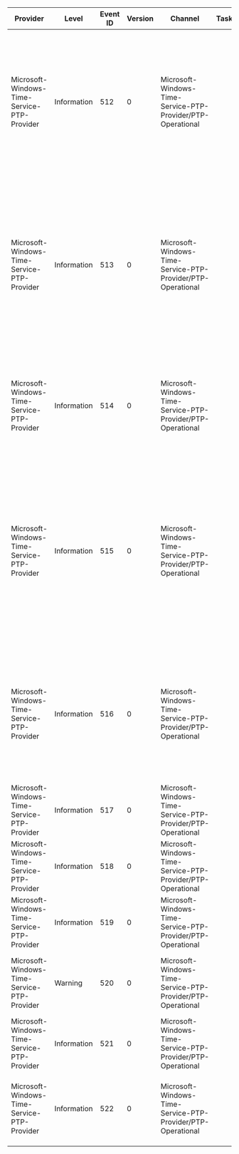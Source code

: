 Provider                                     |  Level        |  Event ID  |  Version  |  Channel                                                      |  Task  |  Opcode  |  Keyword  |  Message
---------------------------------------------|---------------|------------|-----------|---------------------------------------------------------------|--------|----------|-----------|--------------------------------------------------------------------------------------------------------------------------------------------------------------------------------------------------------------------------------------------------------------------------------------------------------------------------------------------------------------------------------------------------------------------------------------------------------------------------------------------------------------------------------------------------------------------------------------------------------------------------------------------------------------------------------------------------------------------------------------------------------------------------------------------------------------------------------------------------------------------------------------------------------------
Microsoft-Windows-Time-Service-PTP-Provider  |  Information  |  512       |  0        |  Microsoft-Windows-Time-Service-PTP-Provider/PTP-Operational  |        |          |           |  PTP provider started receiving announcements from the PTP Master {Name} with IP Address {Address} on local IfIndex:{Name}5 and the following PTP parameters:Clock Identity:{MasterClockId}Port Number:{MasterPortNum}Domain Number:{DomainNumber}Utc Offset Valid:{UTCValid}Current UTC Offset:{CurrentUTCOffset}Flags:{Flags}Grandmaster Clock Id:{GrandMasterClockId}Steps Removed From GM:{Name}0Time Source Code:{Name}1Announce Interval (Log2):{Name}2Number of active Masters:{Name}3Current Tick Count:{Name}4For more information; see https://go.microsoft.com/fwlink/?linkid=873491.
Microsoft-Windows-Time-Service-PTP-Provider  |  Information  |  513       |  0        |  Microsoft-Windows-Time-Service-PTP-Provider/PTP-Operational  |        |          |           |  PTP provider has chosen the PTP Master {BestMasterName} with IP Address {MasterAddress} on local IfIndex:{BestMasterName}4 as the best master and the source of time. This master is announcing the following PTP parameters:Clock Identity:{MasterClockId}Port Number:{MasterPortNum}Domain Number:{DomainNumber}Utc Offset Valid:{UTCValid}Current UTC Offset:{CurrentUTCOffset}Flags:{Flags}Grandmaster Clock Id:{GrandMasterClockId}Steps Removed From GM:{BestMasterName}0Time Source Code:{BestMasterName}1Announce Interval (Log2):{BestMasterName}2Current Tick Count:{BestMasterName}3If the best master keeps changing frequently; verify that the masters and this client have the same announce interval configured. For more information; see https://go.microsoft.com/fwlink/?linkid=873491.
Microsoft-Windows-Time-Service-PTP-Provider  |  Information  |  514       |  0        |  Microsoft-Windows-Time-Service-PTP-Provider/PTP-Operational  |        |          |           |  PTP Master {Name} with IP Address {Address} has made no announcements in the last announce timeout window ({AnnounceTimeoutMsec} milliseconds). It is excluded from being considered as a (potential) time source. PTP Master parameters:Clock Identity:{MasterClockId}Port Number:{MasterPortNum}Announce Interval (Log2):{LogAnnounceInterval}Number of active Masters:{ActiveMasterCount}Current Tick Count:{TickCount}For more information; see https://go.microsoft.com/fwlink/?linkid=873491.
Microsoft-Windows-Time-Service-PTP-Provider  |  Information  |  515       |  0        |  Microsoft-Windows-Time-Service-PTP-Provider/PTP-Operational  |        |          |           |  Ptp Provider Configuration:Allowed Masters:{AllowedMastersList}Allow Any Master:{AllowedMastersList}7Announce Interval:{AnnounceIntervalMsec}(msec)Delay Poll Interval:{DelayPollIntervalMsec}(msec)Timestamping Allowed:{IfTstmp}Multicast Rx Enabled:{AllowedMastersList}1PTP E2E Correction Enabled:{AllowedMastersList}3HW TSTMP IfIndex:{AllowedMastersList}4Multicast-Only Tx Enabled:{AllowedMastersList}5Multicast IfIndex:{AllowedMastersList}6(IfIndex: 0 = none chosen; (1; ULONG_MAX) = specific interface; ULONG_MAX = all available)PTP provider status:PTP Best Master Details:Name:{BestMasterName}IP Address:{BMAddress}Clock Identity:{BMClockId}Port Number:{BMPortNum}Tick Count At Last Time Sample:{BMLastTimeSampleTickCount}ActiveMasterCount:{AllowedMastersList}0Current Tick Count:{AllowedMastersList}2For more information; see https://go.microsoft.com/fwlink/?linkid=873491.
Microsoft-Windows-Time-Service-PTP-Provider  |  Information  |  516       |  0        |  Microsoft-Windows-Time-Service-PTP-Provider/PTP-Operational  |        |          |           |  Messages from PTP Master will be ignored because the master is not allowed.PTP Master parameters:IP Address:{Address}Clock Identity:{MasterClockId}Port Number:{MasterPortNum}Domain Number:{DomainNumber}Utc Offset Valid:{UTCValid}Current UTC Offset:{CurrentUTCOffset}Flags:{Flags}Grandmaster Clock Id:{GrandMasterClockId}Steps Removed From GM:{StepsRemovedFromGrandMaster}Time Source Code:{Address}0Announce Interval (Log2):{Address}1Number of active Masters:{Address}2Current Tick Count:{Address}3For more information; see https://go.microsoft.com/fwlink/?linkid=873491.
Microsoft-Windows-Time-Service-PTP-Provider  |  Information  |  517       |  0        |  Microsoft-Windows-Time-Service-PTP-Provider/PTP-Operational  |        |          |           |  PTP provider is configured to receive hardware timestamps from these network interfaces:InterfaceList:{IfIndexList} Current Tick Count:{TickCount}For more information; see https://go.microsoft.com/fwlink/?linkid=873491.
Microsoft-Windows-Time-Service-PTP-Provider  |  Information  |  518       |  0        |  Microsoft-Windows-Time-Service-PTP-Provider/PTP-Operational  |        |          |           |  PTP provider can translate hardware timestamps from the NIC with IfIndex {IfIndex}Current Tick Count:{TickCount}For more information; see https://go.microsoft.com/fwlink/?linkid=873491.
Microsoft-Windows-Time-Service-PTP-Provider  |  Information  |  519       |  0        |  Microsoft-Windows-Time-Service-PTP-Provider/PTP-Operational  |        |          |           |  PTP provider is unable to translate hardware timestamps from the NIC with IfIndex {IfIndex}Current Tick Count:{TickCount}For more information; see https://go.microsoft.com/fwlink/?linkid=873491.
Microsoft-Windows-Time-Service-PTP-Provider  |  Warning      |  520       |  0        |  Microsoft-Windows-Time-Service-PTP-Provider/PTP-Operational  |        |          |           |  PTP provider is configured to accept announcements from any master on the network. Ensure that this setting is intentional. This message will repeat periodically.Number of active Masters:{ActiveMasterCount}Current Tick Count:{TickCount}For more information; see https://go.microsoft.com/fwlink/?linkid=873491.
Microsoft-Windows-Time-Service-PTP-Provider  |  Information  |  521       |  0        |  Microsoft-Windows-Time-Service-PTP-Provider/PTP-Operational  |        |          |           |  PTP provider is receiving timestamps from the network stack. These typically help reduce the jitter in time error calculations and improve time sync accuracy.Current Tick Count:{TickCount}For more information; see https://go.microsoft.com/fwlink/?linkid=873491.
Microsoft-Windows-Time-Service-PTP-Provider  |  Information  |  522       |  0        |  Microsoft-Windows-Time-Service-PTP-Provider/PTP-Operational  |        |          |           |  PTP provider is not receiving any timestamps from the network stack; which may result in lowered time sync accuracy. This is the default configuration and the behavior on service startup. This can also occur if there are conflicting settings for a NIC or due to actual runtime issues.Current Tick Count:{TickCount}For more information; see https://go.microsoft.com/fwlink/?linkid=873491.